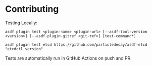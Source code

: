 # Contributing

Testing Locally:

```shell
asdf plugin test <plugin-name> <plugin-url> [--asdf-tool-version <version>] [--asdf-plugin-gitref <git-ref>] [test-command*]

asdf plugin test etcd https://github.com/particledecay/asdf-etcd "etcdctl version"
```

Tests are automatically run in GitHub Actions on push and PR.
